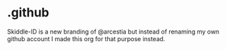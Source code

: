 # .github
Skiddle-ID is a new branding of @arcestia but instead of renaming my own github account I made this org for that purpose instead.
